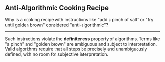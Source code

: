 ## Anti-Algorithmic Cooking Recipe

Why is a cooking recipe with instructions like "add a pinch of salt" or "fry until golden brown" considered "anti-algorithmic"?

---

Such instructions violate the **definiteness** property of algorithms. Terms like "a pinch" and "golden brown" are ambiguous and subject to interpretation. Valid algorithms require that all steps be precisely and unambiguously defined, with no room for subjective interpretation.

